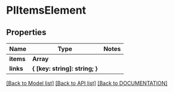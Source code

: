 # PIItemsElement

## Properties
Name | Type | Notes
------------ | ------------- | -------------
**items** | **Array<PIElement>**
**links** | **{ [key: string]: string; }**

[[Back to Model list]](../../DOCUMENTATION.md#documentation-for-models) [[Back to API list]](../../DOCUMENTATION.md#documentation-for-api-endpoints) [[Back to DOCUMENTATION]](../../DOCUMENTATION.md)
